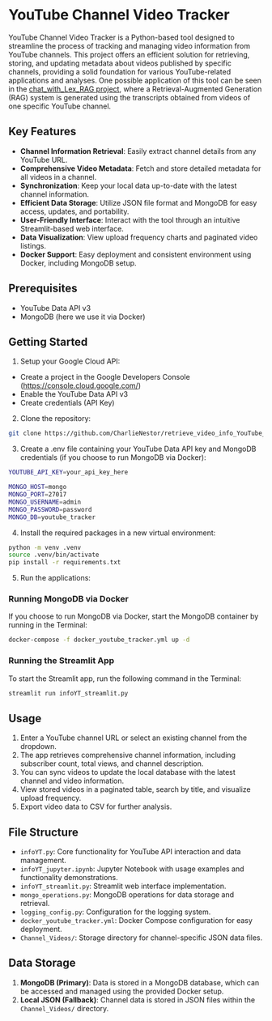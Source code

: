 # YouTube Channel Video Tracker


YouTube Channel Video Tracker is a Python-based tool designed to streamline the process of tracking and managing video information from YouTube channels. This project offers an efficient solution for retrieving, storing, and updating metadata about videos published by specific channels, providing a solid foundation for various YouTube-related applications and analyses. 
One possible application of this tool can be seen in the [chat_with_Lex_RAG project](https://github.com/CharlieNestor/chat_with_Lex_RAG), where a Retrieval-Augmented Generation (RAG) system is generated using the transcripts obtained from videos of one specific YouTube channel. 


## Key Features

- **Channel Information Retrieval**: Easily extract channel details from any YouTube URL.
- **Comprehensive Video Metadata**: Fetch and store detailed metadata for all videos in a channel.
- **Synchronization**: Keep your local data up-to-date with the latest channel information.
- **Efficient Data Storage**: Utilize JSON file format and MongoDB for easy access, updates, and portability.
- **User-Friendly Interface**: Interact with the tool through an intuitive Streamlit-based web interface.
- **Data Visualization**: View upload frequency charts and paginated video listings.
- **Docker Support**: Easy deployment and consistent environment using Docker, including MongoDB setup.


## Prerequisites

- YouTube Data API v3
- MongoDB (here we use it via Docker)

## Getting Started

1. Setup your Google Cloud API:
- Create a project in the Google Developers Console (https://console.cloud.google.com/)
- Enable the YouTube Data API v3
- Create credentials (API Key)

2. Clone the repository:
```sh 
git clone https://github.com/CharlieNestor/retrieve_video_info_YouTube_channel.git
```

3. Create a .env file containing your YouTube Data API key and MongoDB credentials (if you choose to run MongoDB via Docker):
```sh
YOUTUBE_API_KEY=your_api_key_here

MONGO_HOST=mongo
MONGO_PORT=27017
MONGO_USERNAME=admin
MONGO_PASSWORD=password
MONGO_DB=youtube_tracker
```

4. Install the required packages in a new virtual environment:
```sh
python -m venv .venv
source .venv/bin/activate
pip install -r requirements.txt
```

5. Run the applications:

### Running MongoDB via Docker
If you choose to run MongoDB via Docker, start the MongoDB container by running in the Terminal:
```sh
docker-compose -f docker_youtube_tracker.yml up -d
```

### Running the Streamlit App
To start the Streamlit app, run the following command in the Terminal:
```sh
streamlit run infoYT_streamlit.py
```

## Usage

1. Enter a YouTube channel URL or select an existing channel from the dropdown.
2. The app retrieves comprehensive channel information, including subscriber count, total views, and channel description.
3. You can sync videos to update the local database with the latest channel and video information.
4. View stored videos in a paginated table, search by title, and visualize upload frequency.
5. Export video data to CSV for further analysis.


## File Structure

- `infoYT.py`: Core functionality for YouTube API interaction and data management.
- `infoYT_jupyter.ipynb`: Jupyter Notebook with usage examples and functionality demonstrations.
- `infoYT_streamlit.py`: Streamlit web interface implementation.
- `mongo_operations.py`: MongoDB operations for data storage and retrieval.
- `logging_config.py`: Configuration for the logging system.
- `docker_youtube_tracker.yml`: Docker Compose configuration for easy deployment.
- `Channel_Videos/`: Storage directory for channel-specific JSON data files.


## Data Storage

1. **MongoDB (Primary)**: Data is stored in a MongoDB database, which can be accessed and managed using the provided Docker setup.
2. **Local JSON (Fallback)**: Channel data is stored in JSON files within the `Channel_Videos/` directory.



